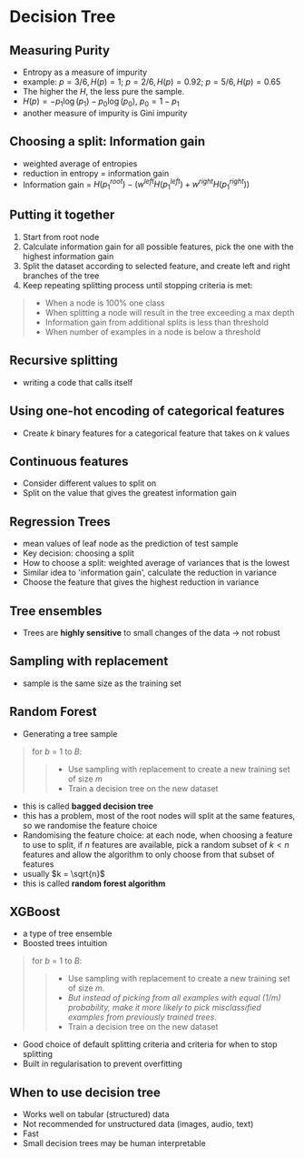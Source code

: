 # Decision Tree

## Measuring Purity

- Entropy as a measure of impurity
- example: $p = 3/6, H(p) = 1$; $p = 2/6, H(p) = 0.92$; $p = 5/6, H(p) = 0.65$
- The higher the $H$, the less pure the sample.
- $H(p) = -p_1 \log (p_1) - p_0 \log (p_0)$, $p_0 = 1-p_1$
- another measure of impurity is Gini impurity

## Choosing a split: Information gain

- weighted average of entropies
- reduction in entropy = information gain
- Information gain = $H(p_1^{root}) - (w^{left}H(p_1^{left}) + w^{right}H(p_1^{right}))$

## Putting it together

1. Start from root node
2. Calculate information gain for all possible features, pick the one with the highest information gain
3. Split the dataset according to selected feature, and create left and right branches of the tree
4. Keep repeating splitting process until stopping criteria is met:

> - When a node is 100% one class
> - When splitting a node will result in the tree exceeding a max depth
> - Information gain from additional splits is less than threshold
> - When number of examples in a node is below a threshold

## Recursive splitting

- writing a code that calls itself

## Using one-hot encoding of categorical features

- Create $k$ binary features for a categorical feature that takes on $k$ values

## Continuous features

- Consider different values to split on
- Split on the value that gives the greatest information gain

## Regression Trees

- mean values of leaf node as the prediction of test sample
- Key decision: choosing a split
- How to choose a split: weighted average of variances that is the lowest
- Similar idea to 'information gain', calculate the reduction in variance
- Choose the feature that gives the highest reduction in variance

## Tree ensembles

- Trees are **highly sensitive** to small changes of the data -> not robust

## Sampling with replacement

- sample is the same size as the training set

## Random Forest

- Generating a tree sample

> for $b$ = 1 to $B$:
>>
>> - Use sampling with replacement to create a new training set of size $m$
>> - Train a decision tree on the new dataset

- this is called **bagged decision tree**
- this has a problem, most of the root nodes will split at the same features, so we randomise the feature choice
- Randomising the feature choice: at each node, when choosing a feature to use to split, if $n$ features are available, pick a random subset of $k < n$ features and allow the algorithm to only choose from that subset of features
- usually $k = \sqrt{n}$
- this is called **random forest algorithm**

## XGBoost

- a type of tree ensemble
- Boosted trees intuition

> for $b$ = 1 to $B$:
>>
>> - Use sampling with replacement to create a new training set of size $m$.
>> - *But instead of picking from all examples with equal (1/m) probability, make it more likely to pick misclassified examples from previously trained trees*.
>> - Train a decision tree on the new dataset

- Good choice of default splitting criteria and criteria for when to stop splitting
- Built in regularisation to prevent overfitting

## When to use decision tree

- Works well on tabular (structured) data
- Not recommended for unstructured data (images, audio, text)
- Fast
- Small decision trees may be human interpretable
